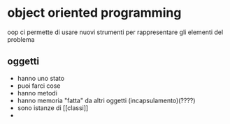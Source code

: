 # object oriented programming
oop ci permette di usare nuovi strumenti per rappresentare gli elementi del problema
## oggetti
- hanno uno stato
- puoi farci cose
- hanno metodi
- hanno memoria "fatta" da altri oggetti (incapsulamento)(????)
- sono istanze di [[classi]]
- 